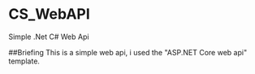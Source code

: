 # CS_WebAPI
Simple .Net C# Web Api

##Briefing
This is a simple web api, i used the "ASP.NET Core web api" template.